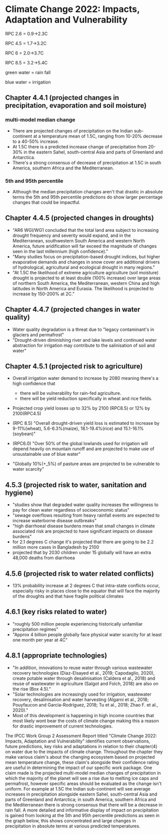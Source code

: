 # Climate Change 2022: Impacts, Adaptation and Vulnerability

RPC 2.6 = 0.9->2.3C

RPC 4.5 = 1.7->3.2C

RPC 6 = 2.0->3.7C

RPC 8.5 = 3.2->5.4C

green water = rain fall 

blue water = irrigation


## Chapter 4.4.1 (projected changes in precipitation, evaporation and soil moisture)

### multi-model median change

- There are projected changes of precipitation on the Indian sub-continent at a
  temperature mean of 1.5C, ranging from 10-20% decrease to a 40-50% increase.
- At 1.5C there is a predicted increase change of precipitation from 20-30% in
  the eastern Sahel, south-central Asia and parts of Greenland and Antarctica.
- There's a strong consensus of decrease of precipitation at 1.5C in south
  America, southern Africa and the Mediterranean.

### 5th and 95th percentile

- Although the median precipitation changes aren't that drastic in absolute
  terms the 5th and 95th percentile predictions do show larger percentage
  changes that could be impactful.


## Chapter 4.4.5 (projected changes in droughts)

- "AR6 WGI/WG1 concluded that the total land area subject to increasing drought
  frequency and severity would expand, and in the Mediterranean, southwestern
  South America and western North America, future aridification will far exceed
  the magnitude of changes seen in the last millennium (high confidence)."
- "Many studies focus on precipitation-based drought indices, but higher
  evaporative demands and changes in snow cover are additional drivers of
  hydrological, agricultural and ecological drought in many regions."
- "At 1.5C the likelihood of extreme agriculture agriculture (soil moisture)
  drought is projected to at least double (100% increase) over large areas of
  northern South America, the Mediterranean, western China and high latitudes
  in North America and Eurasia. The likelihood is projected to increase by
  150-200% at 2C."


## Chapter 4.4.7 (projected changes in water quality)

- Water quality degradation is a threat due to "legacy contaminant's in
  glaciers and permafrost"
- "Drought-driven diminishing river and  lake levels and continued water
  abstraction for irrigation may contribute to the salinisation of soil and
  water"


## Chapter 4.5.1 (projected risk to agriculture)

- Overall irrigation water demand to increase by 2080 meaning there's a high
  confidence that 
  - there will be vulnerability for rain-fed agriculture. 
  - there will be yield reduction specifically in wheat and rice fields.

- Projected crop yield losses up to 32% by 2100 (RPC8.5) or 12% by 2100(RPC4.5)
- (RPC 8.5) "Overall drought-driven yield loss is estimated to increase by
  9-11%(wheat), 5.6-6.3%(maize), 18.1-19.4%(rice) and 15.1-16.1%(soybean)"
- (RPC6.0) "Over 50% of the global lowlands used for irrigation will depend
  heavily on mountain runoff and are projected to make use of unsustainable use
  of blue water"
- "Globally 10%(+_5%) of pasture areas are projected to be vulnerable to water
  scarcity"


## 4.5.3 (projected risk to water, sanitation and hygiene)

- "studies show that degraded water quality increases the willingness to pay
  for clean water regardless of socioeconomic status"
- "sewage overflows resulting from heavy rainfall events are expected to
  increase waterborne disease outbreaks"
- "high diarrhoeal disease burdens mean that small changes in climate
  associated risk are projected to have significant impacts on disease burdens"
- for 2.1 degrees C change it's projected that there are going to be 2.2
  million more cases in Bangladesh by 2100
- projected that by 2030 children under 15 globally will have an extra 48,000
  deaths from diarrhoea 


## 4.5.6 (projected risk to water related conflicts)

- 13% probability increase at 2 degrees C that intra-state conflicts occur,
  especially risky in places close to the equator that will face the majority
  of the droughts and that have fragile political climates


## 4.6.1 (key risks related to water)

- "roughly 500 million people experiencing historically unfamiliar
  precipitation regimes"
- "Approx 4 billion people globally face physical water scarcity for at least one month per year at 4C" 



## 4.8.1 (appropriate technologies)

- "In addition, innovations to reuse water through various wastewater recovery
  technologies (Diaz-Elsayed et al., 2019; Capodaglio, 2020), create potable
  water through desalinisation (Caldera et al., 2018) and reuse of wastewater
  in agriculture (Salgot and Folch, 2018) are also on the rise (Box 4.5)."
- "Solar technologies are increasingly used for irrigation, wastewater
  recovery, desalinisation and water harvesting (Algarni et al., 2018;
  Pouyfaucon and García-Rodríguez, 2018; Tu et al., 2018; Zhao F. et al.,
  2020)."
- Most of this development is happening in high income countries that most
  likely wont bear the costs of climate change making this a reason for drastic
  improvement of current technologies.



The IPCC Work Group 2 Assessment Report titled "Climate Change 2022: Impacts,
Adaptation and Vulnerability" identifies current observations, future
predictions, key risks and adaptations in relation to their chapter(4) on water
due to the impacts of climate change. Throughout the chapter they make various
claim's about the changing ecosystem based on projected mean temperature
change, these claim's alongside their confidence rating are useful in
determining the impact of our specific work package. One claim made is the
projected multi-model median changes of precipitation in which the majority of
the planet will see a rise due to melting ice caps and permafrost, however
specific areas should be evaluated as the change isn't uniform. For example at
1.5C the Indian sub-continent will see average increases in precipitation
alongside eastern Sahel, south-central Asia and parts of Greenland and
Antarctica; in south America, southern Africa and the Mediterranean there is
strong consensus that there will be a decrease in rain fall. A more detailed
and informative display of impact on precipitation is gained from looking at
the 5th and 95th percentile predictions as seen in the graph below, this shows
concentrated and large changes in precipitation in absolute terms at various
predicted temperatures. 

